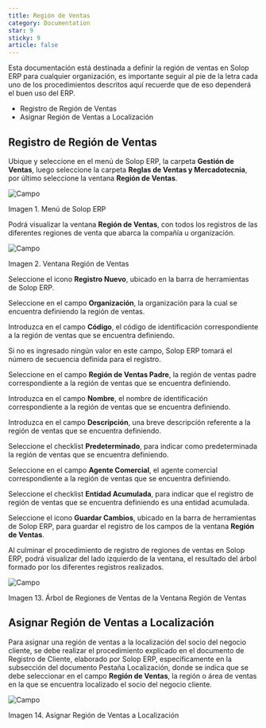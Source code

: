 ```yaml
---
title: Región de Ventas
category: Documentation
star: 9
sticky: 9
article: false
---
```


Esta documentación está destinada a definir la región de ventas en Solop ERP para cualquier organización, es importante seguir al pie de la letra cada uno de los procedimientos descritos aquí recuerde que de eso dependerá el buen uso del ERP.

- Registro de Región de Ventas
- Asignar Región de Ventas a Localización

## Registro de Región de Ventas

Ubique y seleccione en el menú de Solop ERP, la carpeta **Gestión de Ventas**, luego seleccione la carpeta **Reglas de Ventas y Mercadotecnia**, por último seleccione la ventana **Región de Ventas**.

![Campo](/assets/img/docs/sales-management/sam-sales-image465.png)

Imagen 1. Menú de Solop ERP

Podrá visualizar la ventana **Región de Ventas**, con todos los registros de las diferentes regiones de venta que abarca la compañía u organización.

![Campo](/assets/img/docs/sales-management/sam-sales-image466.png)

Imagen 2. Ventana Región de Ventas

Seleccione el icono **Registro Nuevo**, ubicado en la barra de herramientas de Solop ERP.

Seleccione en el campo **Organización**, la organización para la cual se encuentra definiendo la región de ventas.

Introduzca en el campo **Código**, el código de identificación correspondiente a la región de ventas que se encuentra definiendo.

Si no es ingresado ningún valor en este campo, Solop ERP tomará el número de secuencia definida para el registro.

Seleccione en el campo **Región de Ventas Padre**, la región de ventas padre correspondiente a la región de ventas que se encuentra definiendo.

Introduzca en el campo **Nombre**, el nombre de identificación correspondiente a la región de ventas que se encuentra definiendo.

Introduzca en el campo **Descripción**, una breve descripción referente a la región de ventas que se encuentra definiendo.

Seleccione el checklist **Predeterminado**, para indicar como predeterminada la región de ventas que se encuentra definiendo.

Seleccione en el campo **Agente Comercial**, el agente comercial correspondiente a la región de ventas que se encuentra definiendo.

Seleccione el checklist **Entidad Acumulada**, para indicar que el registro de región de ventas que se encuentra definiendo es una entidad acumulada.

Seleccione el icono **Guardar Cambios**, ubicado en la barra de herramientas de Solop ERP, para guardar el registro de los campos de la ventana **Región de Ventas**.

Al culminar el procedimiento de registro de regiones de ventas en Solop ERP, podrá visualizar del lado izquierdo de la ventana, el resultado del árbol formado por los diferentes registros realizados.

![Campo](/assets/img/docs/sales-management/sam-sales-image477.png)

Imagen 13. Árbol de Regiones de Ventas de la Ventana Región de Ventas

## Asignar Región de Ventas a Localización

Para asignar una región de ventas a la localización del socio del negocio cliente, se debe realizar el procedimiento explicado en el documento de Registro de Cliente, elaborado por Solop ERP, específicamente en la subsección del documento Pestaña Localización, donde se indica que se debe seleccionar en el campo **Región de Ventas**, la región o área de ventas en la que se encuentra localizado el socio del negocio cliente.

![Campo](/assets/img/docs/sales-management/sam-sales-image478.png)

Imagen 14. Asignar Región de Ventas a Localización
